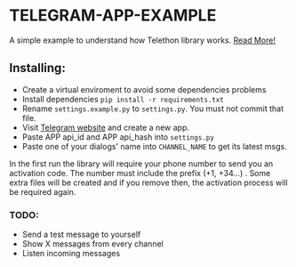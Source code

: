 # TELEGRAM-APP-EXAMPLE

A simple example to understand how Telethon library works. [Read More!](https://docs.telethon.dev/en/latest/index.html)

## Installing:

* Create a virtual enviroment to avoid some dependencies problems
* Install dependencies `pip install -r requirements.txt`
* Rename `settings.example.py` to  `settings.py`. You must not commit that file. 
* Visit [Telegram website](https://my.telegram.org/auth) and create a new app.
* Paste APP api_id and APP api_hash into  `settings.py`
* Paste one of your dialogs' name into `CHANNEL_NAME` to get its latest msgs. 

In the first run the library will require your phone number to send you an activation code. The number must include the prefix (+1, +34...) .
Some extra files will be created and if you remove then, the activation process will be required again.
 
### TODO:

- Send a test message to yourself
- Show X messages from every channel
- Listen incoming messages
